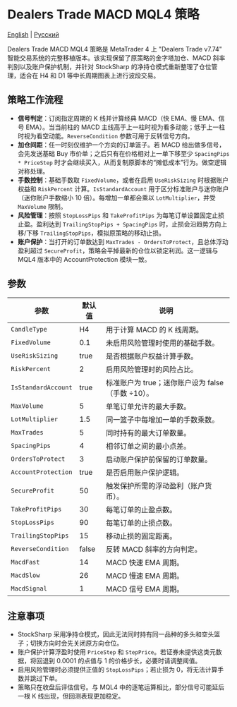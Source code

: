 # Dealers Trade MACD MQL4 策略
[English](README.md) | [Русский](README_ru.md)

Dealers Trade MACD MQL4 策略是 MetaTrader 4 上 "Dealers Trade v7.74" 智能交易系统的完整移植版本。该实现保留了原策略的金字塔加仓、MACD 斜率判别以及账户保护机制，并针对 StockSharp 的净持仓模式重新整理了仓位管理，适合在 H4 和 D1 等中长周期图表上进行波段交易。

## 策略工作流程

- **信号判定**：订阅指定周期的 K 线并计算经典 MACD（快 EMA、慢 EMA、信号 EMA）。当当前柱的 MACD 主线高于上一柱时视为看多动能；低于上一柱时视为看空动能。`ReverseCondition` 参数可用于反转信号方向。
- **加仓间距**：任一时刻仅维护一个方向的订单篮子。若 MACD 给出做多信号，会先发送基础 Buy 市价单；之后只有在价格相对上一单下移至少 `SpacingPips * PriceStep` 时才会继续买入，从而复制原脚本的“摊低成本”行为。做空逻辑对称处理。
- **手数控制**：基础手数取 `FixedVolume`，或者在启用 `UseRiskSizing` 时根据账户权益和 `RiskPercent` 计算。`IsStandardAccount` 用于区分标准账户与迷你账户（迷你账户手数缩小 10 倍）。每增加一单都会乘以 `LotMultiplier`，并受 `MaxVolume` 限制。
- **风险管理**：按照 `StopLossPips` 和 `TakeProfitPips` 为每笔订单设置固定止损止盈。盈利达到 `TrailingStopPips + SpacingPips` 时，止损会沿趋势方向上移/下移 `TrailingStopPips`，模拟原策略的移动止损。
- **账户保护**：当打开的订单数达到 `MaxTrades - OrdersToProtect`，且总体浮动盈利超过 `SecureProfit`，策略会平掉最新的仓位以锁定利润。这一逻辑与 MQL4 版本中的 AccountProtection 模块一致。

## 参数

| 参数 | 默认值 | 说明 |
| --- | --- | --- |
| `CandleType` | H4 | 用于计算 MACD 的 K 线周期。 |
| `FixedVolume` | 0.1 | 未启用风险管理时使用的基础手数。 |
| `UseRiskSizing` | true | 是否根据账户权益计算手数。 |
| `RiskPercent` | 2 | 启用风险管理时的风险占比。 |
| `IsStandardAccount` | true | 标准账户为 true；迷你账户设为 false（手数 ÷10）。 |
| `MaxVolume` | 5 | 单笔订单允许的最大手数。 |
| `LotMultiplier` | 1.5 | 同一篮子中每增加一单的手数乘数。 |
| `MaxTrades` | 5 | 同时持有的最大订单数量。 |
| `SpacingPips` | 4 | 相邻订单之间的最小点差。 |
| `OrdersToProtect` | 3 | 启动账户保护前保留的订单数量。 |
| `AccountProtection` | true | 是否启用账户保护逻辑。 |
| `SecureProfit` | 50 | 触发保护所需的浮动盈利（账户货币）。 |
| `TakeProfitPips` | 30 | 每笔订单的止盈点数。 |
| `StopLossPips` | 90 | 每笔订单的止损点数。 |
| `TrailingStopPips` | 15 | 移动止损的固定距离。 |
| `ReverseCondition` | false | 反转 MACD 斜率的方向判定。 |
| `MacdFast` | 14 | MACD 快速 EMA 周期。 |
| `MacdSlow` | 26 | MACD 慢速 EMA 周期。 |
| `MacdSignal` | 1 | MACD 信号 EMA 周期。 |

## 注意事项

- StockSharp 采用净持仓模式，因此无法同时持有同一品种的多头和空头篮子；切换方向时会先关闭原方向仓位。
- 账户保护计算浮盈时使用 `PriceStep` 和 `StepPrice`。若证券未提供这类元数据，将回退到 0.0001 的点值与 1 的价格步长，必要时请调整阈值。
- 启用风险管理时必须提供正值的 `StopLossPips`；若止损为 0，将无法计算手数并跳过下单。
- 策略只在收盘后评估信号。与 MQL4 中的逐笔运算相比，部分信号可能延后一根 K 线出现，但回测表现更加稳定。
